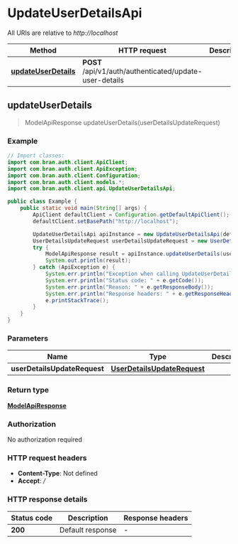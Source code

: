 # UpdateUserDetailsApi

All URIs are relative to *http://localhost*

| Method | HTTP request | Description |
|------------- | ------------- | -------------|
| [**updateUserDetails**](UpdateUserDetailsApi.md#updateUserDetails) | **POST** /api/v1/auth/authenticated/update-user-details |  |



## updateUserDetails

> ModelApiResponse updateUserDetails(userDetailsUpdateRequest)



### Example

```java
// Import classes:
import com.bran.auth.client.ApiClient;
import com.bran.auth.client.ApiException;
import com.bran.auth.client.Configuration;
import com.bran.auth.client.models.*;
import com.bran.auth.client.api.UpdateUserDetailsApi;

public class Example {
    public static void main(String[] args) {
        ApiClient defaultClient = Configuration.getDefaultApiClient();
        defaultClient.setBasePath("http://localhost");

        UpdateUserDetailsApi apiInstance = new UpdateUserDetailsApi(defaultClient);
        UserDetailsUpdateRequest userDetailsUpdateRequest = new UserDetailsUpdateRequest(); // UserDetailsUpdateRequest | 
        try {
            ModelApiResponse result = apiInstance.updateUserDetails(userDetailsUpdateRequest);
            System.out.println(result);
        } catch (ApiException e) {
            System.err.println("Exception when calling UpdateUserDetailsApi#updateUserDetails");
            System.err.println("Status code: " + e.getCode());
            System.err.println("Reason: " + e.getResponseBody());
            System.err.println("Response headers: " + e.getResponseHeaders());
            e.printStackTrace();
        }
    }
}
```

### Parameters


| Name | Type | Description  | Notes |
|------------- | ------------- | ------------- | -------------|
| **userDetailsUpdateRequest** | [**UserDetailsUpdateRequest**](UserDetailsUpdateRequest.md)|  | |

### Return type

[**ModelApiResponse**](ModelApiResponse.md)

### Authorization

No authorization required

### HTTP request headers

- **Content-Type**: Not defined
- **Accept**: */*


### HTTP response details
| Status code | Description | Response headers |
|-------------|-------------|------------------|
| **200** | Default response |  -  |

